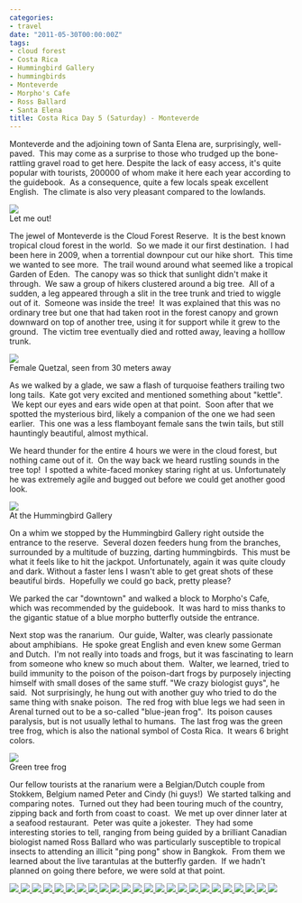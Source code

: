 ```yaml
---
categories:
- travel
date: "2011-05-30T00:00:00Z"
tags:
- cloud forest
- Costa Rica
- Hummingbird Gallery
- hummingbirds
- Monteverde
- Morpho's Cafe
- Ross Ballard
- Santa Elena
title: Costa Rica Day 5 (Saturday) - Monteverde
---
```

Monteverde and the adjoining town of Santa Elena are, surprisingly, well-paved.  This may come as a surprise to those who trudged up the bone-rattling gravel road to get here. Despite the lack of easy access, it's quite popular with tourists, 200000 of whom make it here each year according to the guidebook.  As a consequence, quite a few locals speak excellent English.  The climate is also very pleasant compared to the lowlands.

<img src="http://yentran.isamonkey.org/gallery/costa-rica-5/dsc_1099.jpg" />
<figcaption>Let me out!</figcaption>

The jewel of Monteverde is the Cloud Forest Reserve.  It is the best known tropical cloud forest in the world.  So we made it our first destination.  I had been here in 2009, when a torrential downpour cut our hike short.  This time we wanted to see more.  The trail wound around what seemed like a tropical Garden of Eden.  The canopy was so thick that sunlight didn't make it through.  We saw a group of hikers clustered around a big tree.  All of a sudden, a leg appeared through a slit in the tree trunk and tried to wiggle out of it.  Someone was inside the tree!  It was explained that this was no ordinary tree but one that had taken root in the forest canopy and grown downward on top of another tree, using it for support while it grew to the ground.  The victim tree eventually died and rotted away, leaving a holllow trunk.

<img src="http://yentran.isamonkey.org/gallery/costa-rica-5/dsc_1145.jpg" />
<figcaption>Female Quetzal, seen from 30 meters away</figcaption>

As we walked by a glade, we saw a flash of turquoise feathers trailing two long tails.  Kate got very excited and mentioned something about "kettle".  We kept our eyes and ears wide open at that point.  Soon after that we spotted the mysterious bird, likely a companion of the one we had seen earlier.  This one was a less flamboyant female sans the twin tails, but still hauntingly beautiful, almost mythical.

We heard thunder for the entire 4 hours we were in the cloud forest, but nothing came out of it.  On the way back we heard rustling sounds in the tree top!  I spotted a white-faced monkey staring right at us. Unfortunately he was extremely agile and bugged out before we could get another good look.

<img src="http://yentran.isamonkey.org/gallery/costa-rica-5/dsc_0370(2).jpg" />
<figcaption>At the Hummingbird Gallery</figcaption>

On a whim we stopped by the Hummingbird Gallery right outside the entrance to the reserve.  Several dozen feeders hung from the branches, surrounded by a multitude of buzzing, darting hummingbirds.  This must be what it feels like to hit the jackpot. Unfortunately, again it was quite cloudy and dark. Without a faster lens I wasn't able to get great shots of these beautiful birds.  Hopefully we could go back, pretty please?

We parked the car "downtown" and walked a block to Morpho's Cafe, which was recommended by the guidebook.  It was hard to miss thanks to the gigantic statue of a blue morpho butterfly outside the entrance.

Next stop was the ranarium.  Our guide, Walter, was clearly passionate about amphibians.  He spoke great English and even knew some German and Dutch.  I'm not really into toads and frogs, but it was fascinating to learn from someone who knew so much about them.  Walter, we learned, tried to build immunity to the poison of the poison-dart frogs by purposely injecting himself with small doses of the same stuff. "We crazy biologist guys", he said.  Not surprisingly, he hung out with another guy who tried to do the same thing with snake poison.  The red frog with blue legs we had seen in Arenal turned out to be a so-called "blue-jean frog".  Its poison causes paralysis, but is not usually lethal to humans.  The last frog was the green tree frog, which is also the national symbol of Costa Rica.  It wears 6 bright colors.

<img src="http://yentran.isamonkey.org/gallery/costa-rica-5/dsc_0494(2).jpg" />
<figcaption>Green tree frog</figcaption>

Our fellow tourists at the ranarium were a Belgian/Dutch couple from Stokkem, Belgium named Peter and Cindy (hi guys!)  We started talking and comparing notes.  Turned out they had been touring much of the country, zipping back and forth from coast to coast.  We met up over dinner later at a seafood restaurant.  Peter was quite a jokester.  They had some interesting stories to tell, ranging from being guided by a brilliant Canadian biologist named Ross Ballard who was particularly susceptible to tropical insects to attending an illicit "ping pong" show in Bangkok.  From them we learned about the live tarantulas at the butterfly garden.  If we hadn't planned on going there before, we were sold at that point.

<!-- Darkbox -->
<div class="darkbox">
<a href="http://yentran.isamonkey.org/gallery/costa-rica-5/dsc_0007.jpg" data-darkbox="costa-rica-5">
  <img src="http://yentran.isamonkey.org/gallery/costa-rica-5/thumbs/dsc_0007.jpg" />
</a>
<a href="http://yentran.isamonkey.org/gallery/costa-rica-5/dsc_0014.jpg" data-darkbox="costa-rica-5">
  <img src="http://yentran.isamonkey.org/gallery/costa-rica-5/thumbs/dsc_0014.jpg" />
</a>
<a href="http://yentran.isamonkey.org/gallery/costa-rica-5/dsc_0019.jpg" data-darkbox="costa-rica-5">
  <img src="http://yentran.isamonkey.org/gallery/costa-rica-5/thumbs/dsc_0019.jpg" />
</a>
<a href="http://yentran.isamonkey.org/gallery/costa-rica-5/dsc_0043.jpg" data-darkbox="costa-rica-5">
  <img src="http://yentran.isamonkey.org/gallery/costa-rica-5/thumbs/dsc_0043.jpg" />
</a>
<a href="http://yentran.isamonkey.org/gallery/costa-rica-5/dsc_0055.jpg" data-darkbox="costa-rica-5">
  <img src="http://yentran.isamonkey.org/gallery/costa-rica-5/thumbs/dsc_0055.jpg" />
</a>
<a href="http://yentran.isamonkey.org/gallery/costa-rica-5/dsc_0056.jpg" data-darkbox="costa-rica-5">
  <img src="http://yentran.isamonkey.org/gallery/costa-rica-5/thumbs/dsc_0056.jpg" />
</a>
<a href="http://yentran.isamonkey.org/gallery/costa-rica-5/dsc_0057.jpg" data-darkbox="costa-rica-5">
  <img src="http://yentran.isamonkey.org/gallery/costa-rica-5/thumbs/dsc_0057.jpg" />
</a>
<a href="http://yentran.isamonkey.org/gallery/costa-rica-5/dsc_0061.jpg" data-darkbox="costa-rica-5">
  <img src="http://yentran.isamonkey.org/gallery/costa-rica-5/thumbs/dsc_0061.jpg" />
</a>
<a href="http://yentran.isamonkey.org/gallery/costa-rica-5/dsc_0062.jpg" data-darkbox="costa-rica-5">
  <img src="http://yentran.isamonkey.org/gallery/costa-rica-5/thumbs/dsc_0062.jpg" />
</a>
<a href="http://yentran.isamonkey.org/gallery/costa-rica-5/dsc_0105(2).jpg" data-darkbox="costa-rica-5">
  <img src="http://yentran.isamonkey.org/gallery/costa-rica-5/thumbs/dsc_0105(2).jpg" />
</a>
<a href="http://yentran.isamonkey.org/gallery/costa-rica-5/dsc_0163(2).jpg" data-darkbox="costa-rica-5">
  <img src="http://yentran.isamonkey.org/gallery/costa-rica-5/thumbs/dsc_0163(2).jpg" />
</a>
<a href="http://yentran.isamonkey.org/gallery/costa-rica-5/dsc_0270(2).jpg" data-darkbox="costa-rica-5">
  <img src="http://yentran.isamonkey.org/gallery/costa-rica-5/thumbs/dsc_0270(2).jpg" />
</a>
<a href="http://yentran.isamonkey.org/gallery/costa-rica-5/dsc_0349.jpg" data-darkbox="costa-rica-5">
  <img src="http://yentran.isamonkey.org/gallery/costa-rica-5/thumbs/dsc_0349.jpg" />
</a>
<a href="http://yentran.isamonkey.org/gallery/costa-rica-5/dsc_0388(2).jpg" data-darkbox="costa-rica-5">
  <img src="http://yentran.isamonkey.org/gallery/costa-rica-5/thumbs/dsc_0388(2).jpg" />
</a>
<a href="http://yentran.isamonkey.org/gallery/costa-rica-5/dsc_0400(2).jpg" data-darkbox="costa-rica-5">
  <img src="http://yentran.isamonkey.org/gallery/costa-rica-5/thumbs/dsc_0400(2).jpg" />
</a>
<a href="http://yentran.isamonkey.org/gallery/costa-rica-5/dsc_0434(2).jpg" data-darkbox="costa-rica-5">
  <img src="http://yentran.isamonkey.org/gallery/costa-rica-5/thumbs/dsc_0434(2).jpg" />
</a>
<a href="http://yentran.isamonkey.org/gallery/costa-rica-5/dsc_0463(2).jpg" data-darkbox="costa-rica-5">
  <img src="http://yentran.isamonkey.org/gallery/costa-rica-5/thumbs/dsc_0463(2).jpg" />
</a>
<a href="http://yentran.isamonkey.org/gallery/costa-rica-5/dsc_1112.jpg" data-darkbox="costa-rica-5">
  <img src="http://yentran.isamonkey.org/gallery/costa-rica-5/thumbs/dsc_1112.jpg" />
</a>
<a href="http://yentran.isamonkey.org/gallery/costa-rica-5/dsc_1125.jpg" data-darkbox="costa-rica-5">
  <img src="http://yentran.isamonkey.org/gallery/costa-rica-5/thumbs/dsc_1125.jpg" />
</a>
<a href="http://yentran.isamonkey.org/gallery/costa-rica-5/dsc_1132.jpg" data-darkbox="costa-rica-5">
  <img src="http://yentran.isamonkey.org/gallery/costa-rica-5/thumbs/dsc_1132.jpg" />
</a>
<a href="http://yentran.isamonkey.org/gallery/costa-rica-5/dsc_1137.jpg" data-darkbox="costa-rica-5">
  <img src="http://yentran.isamonkey.org/gallery/costa-rica-5/thumbs/dsc_1137.jpg" />
</a>
<a href="http://yentran.isamonkey.org/gallery/costa-rica-5/dsc_1138.jpg" data-darkbox="costa-rica-5">
  <img src="http://yentran.isamonkey.org/gallery/costa-rica-5/thumbs/dsc_1138.jpg" />
</a>
<a href="http://yentran.isamonkey.org/gallery/costa-rica-5/dsc_1140.jpg" data-darkbox="costa-rica-5">
  <img src="http://yentran.isamonkey.org/gallery/costa-rica-5/thumbs/dsc_1140.jpg" />
</a>
<a href="http://yentran.isamonkey.org/gallery/costa-rica-5/dsc_1156.jpg" data-darkbox="costa-rica-5">
  <img src="http://yentran.isamonkey.org/gallery/costa-rica-5/thumbs/dsc_1156.jpg" />
</a>

</div>
<!-- End darkbox -->